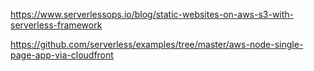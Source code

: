 https://www.serverlessops.io/blog/static-websites-on-aws-s3-with-serverless-framework

https://github.com/serverless/examples/tree/master/aws-node-single-page-app-via-cloudfront

